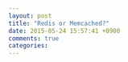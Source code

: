 ```yaml
---
layout: post
title: "Redis or Memcached?"
date: 2015-05-24 15:57:41 +0900
comments: true
categories: 
---
```

